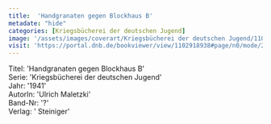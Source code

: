```yaml
---
title:  'Handgranaten gegen Blockhaus B'
metadate: "hide"
categories: [Kriegsbücherei der deutschen Jugend]
image: '/assets/images/coverart/Kriegsbücherei der deutschen Jugend/1102918938_00000010.jpg'
visit: 'https://portal.dnb.de/bookviewer/view/1102918938#page/n0/mode/2up'
---
```

Titel: 'Handgranaten gegen Blockhaus B' <br>
Serie: 'Kriegsbücherei der deutschen Jugend' <br>
Jahr: '1941' <br>
AutorIn: 'Ulrich Maletzki' <br>
Band-Nr: '?' <br>
Verlag: ' Steiniger'